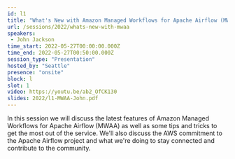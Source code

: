 ```yaml
---
id: l1
title: "What's New with Amazon Managed Workflows for Apache Airflow (MWAA)"
url: /sessions/2022/whats-new-with-mwaa
speakers:
 - John Jackson
time_start: 2022-05-27T00:00:00.000Z
time_end: 2022-05-27T00:50:00.000Z
session_type: "Presentation"
hosted_by: "Seattle"
presence: "onsite"
block: l
slot: 1
video: https://youtu.be/ab2_OfCK130
slides: 2022/l1-MWAA-John.pdf
---
```


In this session we will discuss the latest features of Amazon Managed Workflows for Apache Airflow (MWAA) as well as some tips and tricks to get the most out of the service. We'll also discuss the AWS commitment to the Apache Airflow project and what we're doing to stay connected and contribute to the community.